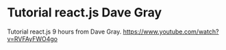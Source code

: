 # Tutorial react.js Dave Gray

Tutorial react.js 9 hours from Dave Gray.
https://www.youtube.com/watch?v=RVFAyFWO4go
